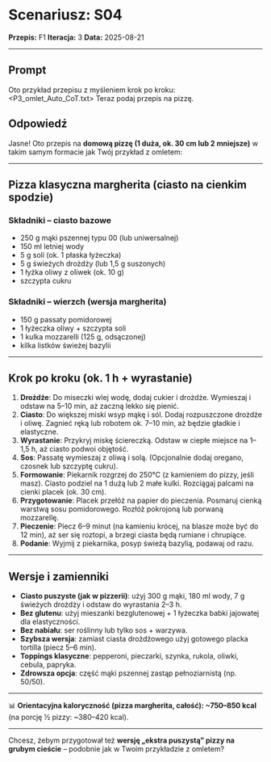 ﻿# Scenariusz: S04
**Przepis:** F1
**Iteracja:** 3
**Data:** 2025-08-21

---

## Prompt
Oto przykład przepisu z myśleniem krok po kroku: <P3_omlet_Auto_CoT.txt> Teraz podaj przepis na pizzę.


## Odpowiedź
Jasne! Oto przepis na **domową pizzę (1 duża, ok. 30 cm lub 2 mniejsze)** w takim samym formacie jak Twój przykład z omletem:

---

## Pizza klasyczna margherita (ciasto na cienkim spodzie)

### Składniki – ciasto bazowe

* 250 g mąki pszennej typu 00 (lub uniwersalnej)
* 150 ml letniej wody
* 5 g soli (ok. 1 płaska łyżeczka)
* 5 g świeżych drożdży (lub 1,5 g suszonych)
* 1 łyżka oliwy z oliwek (ok. 10 g)
* szczypta cukru

### Składniki – wierzch (wersja margherita)

* 150 g passaty pomidorowej
* 1 łyżeczka oliwy + szczypta soli
* 1 kulka mozzarelli (125 g, odsączonej)
* kilka listków świeżej bazylii

---

## Krok po kroku (ok. 1 h + wyrastanie)

1. **Drożdże**: Do miseczki wlej wodę, dodaj cukier i drożdże. Wymieszaj i odstaw na 5–10 min, aż zaczną lekko się pienić.
2. **Ciasto**: Do większej miski wsyp mąkę i sól. Dodaj rozpuszczone drożdże i oliwę. Zagnieć ręką lub robotem ok. 7–10 min, aż będzie gładkie i elastyczne.
3. **Wyrastanie**: Przykryj miskę ściereczką. Odstaw w ciepłe miejsce na 1–1,5 h, aż ciasto podwoi objętość.
4. **Sos**: Passatę wymieszaj z oliwą i solą. (Opcjonalnie dodaj oregano, czosnek lub szczyptę cukru).
5. **Formowanie**: Piekarnik rozgrzej do 250°C (z kamieniem do pizzy, jeśli masz). Ciasto podziel na 1 dużą lub 2 małe kulki. Rozciągaj palcami na cienki placek (ok. 30 cm).
6. **Przygotowanie**: Placek przełóż na papier do pieczenia. Posmaruj cienką warstwą sosu pomidorowego. Rozłóż pokrojoną lub porwaną mozzarellę.
7. **Pieczenie**: Piecz 6–9 minut (na kamieniu krócej, na blasze może być do 12 min), aż ser się roztopi, a brzegi ciasta będą rumiane i chrupiące.
8. **Podanie**: Wyjmij z piekarnika, posyp świeżą bazylią, podawaj od razu.

---

## Wersje i zamienniki

* **Ciasto puszyste (jak w pizzerii)**: użyj 300 g mąki, 180 ml wody, 7 g świeżych drożdży i odstaw do wyrastania 2–3 h.
* **Bez glutenu**: użyj mieszanki bezglutenowej + 1 łyżeczka babki jajowatej dla elastyczności.
* **Bez nabiału**: ser roślinny lub tylko sos + warzywa.
* **Szybsza wersja**: zamiast ciasta drożdżowego użyj gotowego placka tortilla (piecz 5–6 min).
* **Toppings klasyczne**: pepperoni, pieczarki, szynka, rukola, oliwki, cebula, papryka.
* **Zdrowsza opcja**: część mąki pszennej zastąp pełnoziarnistą (np. 50/50).

---

📊 **Orientacyjna kaloryczność (pizza margherita, całość): \~750–850 kcal**
(na porcję ½ pizzy: \~380–420 kcal).

---

Chcesz, żebym przygotował też **wersję „ekstra puszystą” pizzy na grubym cieście** – podobnie jak w Twoim przykładzie z omletem?

